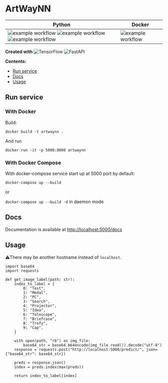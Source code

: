 # ArtWayNN

| Python | Docker |
|-----------|-----------|
| ![example workflow](https://github.com/RTUITLab/ArtWayNN/actions/workflows/3.6.yml/badge.svg) ![example workflow](https://github.com/RTUITLab/ArtWayNN/actions/workflows/3.7.yml/badge.svg) ![example workflow](https://github.com/RTUITLab/ArtWayNN/actions/workflows/3.8.yml/badge.svg) | ![example workflow](https://github.com/RTUITLab/ArtWayNN/actions/workflows/docker.yml/badge.svg) |

**Created with** ![TensorFlow](https://img.shields.io/badge/TensorFlow-%23FF6F00.svg?&logo=TensorFlow&logoColor=white) ![FastAPI](https://img.shields.io/badge/FastAPI-005571?logo=fastapi)

**Contents:**
* [Run service](#run)
* [Docs](#docs)
* [Usage](#usage)


## Run service
<a name="run"></a>

### With Docker
Build:

`docker build -t artwaynn .`

And run

`docker run -it -p 5000:8000 artwaynn`

### With Docker Compose
With docker-compose service start up at 5000 port by default:

`docker-compose up --build`

or

`docker-compose up --build -d` in daemon mode


## Docs
<a name="setup"></a>
Documentation is available at [http://localhost:5000/docs](http://localhost:5000/docs)


## Usage
<a name="usage"></a>
:warning:There may be another hostname instead of `localhost`. 
```
import base64
import requests

def get_image_label(path: str):
    index_to_label = {
        0: "Test",
        1: "Medal",
        2: "PC",
        3: "Search",
        4: "Projector",
        5: "Idea",
        6: "Telescope",
        7: "Briefcase",
        8: "Trofy",
        9: "Cap",
    }

    with open(path, "rb") as img_file:
        base64_str = base64.b64encode(img_file.read()).decode("utf-8")
    response = requests.post("http://localhost:5000/predict/", json={"base64_str": base64_str})

    preds = response.json()
    index = preds.index(max(preds))

    return index_to_label[index]
```